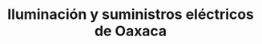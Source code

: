 ---
title: "Iluminación y suministros eléctricos de Oaxaca"
url: /oaxaca-de-juarez/iluminacion-y-suministros-electricos-de-oaxaca/
shop: electrónica
---